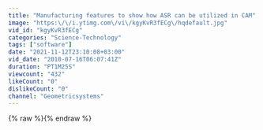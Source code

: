 ```yaml
---
title: "Manufacturing features to show how ASR can be utilized in CAM"
image: "https:\/\/i.ytimg.com\/vi\/kgyKvR3fECg\/hqdefault.jpg"
vid_id: "kgyKvR3fECg"
categories: "Science-Technology"
tags: ["software"]
date: "2021-11-12T23:10:08+03:00"
vid_date: "2010-07-16T06:07:41Z"
duration: "PT1M25S"
viewcount: "432"
likeCount: "0"
dislikeCount: "0"
channel: "Geometricsystems"
---
```

{% raw %}{% endraw %}

